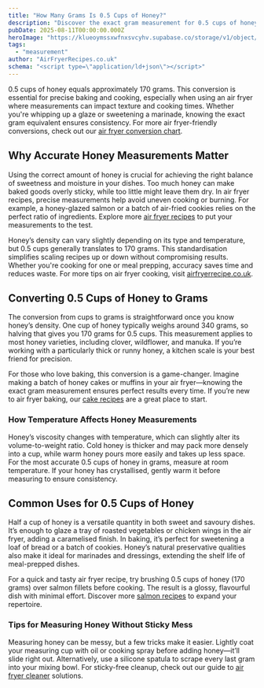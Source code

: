 ```yaml
---
title: "How Many Grams Is 0.5 Cups of Honey?"
description: "Discover the exact gram measurement for 0.5 cups of honey with our easy conversion guide—perfect for air fryer recipes and baking accuracy."
pubDate: 2025-08-11T00:00:00.000Z
heroImage: "https://klueoymssxwfnxsvcyhv.supabase.co/storage/v1/object/public/md/how-many-grams-is-0-5-cups-of-honey-91dd3758.webp"
tags:
  - "measurement"
author: "AirFryerRecipes.co.uk"
schema: "<script type=\"application/ld+json\"></script>"
---
```


<p>0.5 cups of honey equals approximately 170 grams. This conversion is essential for precise baking and cooking, especially when using an air fryer where measurements can impact texture and cooking times. Whether you're whipping up a glaze or sweetening a marinade, knowing the exact gram equivalent ensures consistency. For more air fryer-friendly conversions, check out our <a href=https://www.airfryerrecipe.co.uk/air-fryer-conversion-chart>air fryer conversion chart</a>.</p>

<h2>Why Accurate Honey Measurements Matter</h2>
<p>Using the correct amount of honey is crucial for achieving the right balance of sweetness and moisture in your dishes. Too much honey can make baked goods overly sticky, while too little might leave them dry. In air fryer recipes, precise measurements help avoid uneven cooking or burning. For example, a honey-glazed salmon or a batch of air-fried cookies relies on the perfect ratio of ingredients. Explore more <a href=https://www.airfryerrecipe.co.uk/recipes>air fryer recipes</a> to put your measurements to the test.</p>

<p>Honey’s density can vary slightly depending on its type and temperature, but 0.5 cups generally translates to 170 grams. This standardisation simplifies scaling recipes up or down without compromising results. Whether you're cooking for one or meal prepping, accuracy saves time and reduces waste. For more tips on air fryer cooking, visit <a href=https://www.airfryerrecipe.co.uk>airfryerrecipe.co.uk</a>.</p>

<h2>Converting 0.5 Cups of Honey to Grams</h2>
<p>The conversion from cups to grams is straightforward once you know honey’s density. One cup of honey typically weighs around 340 grams, so halving that gives you 170 grams for 0.5 cups. This measurement applies to most honey varieties, including clover, wildflower, and manuka. If you’re working with a particularly thick or runny honey, a kitchen scale is your best friend for precision.</p>

<p>For those who love baking, this conversion is a game-changer. Imagine making a batch of honey cakes or muffins in your air fryer—knowing the exact gram measurement ensures perfect results every time. If you’re new to air fryer baking, our <a href=https://www.airfryerrecipe.co.uk/recipe-category/cakes>cake recipes</a> are a great place to start.</p>

<h3>How Temperature Affects Honey Measurements</h3>
<p>Honey’s viscosity changes with temperature, which can slightly alter its volume-to-weight ratio. Cold honey is thicker and may pack more densely into a cup, while warm honey pours more easily and takes up less space. For the most accurate 0.5 cups of honey in grams, measure at room temperature. If your honey has crystallised, gently warm it before measuring to ensure consistency.</p>

<h2>Common Uses for 0.5 Cups of Honey</h2>
<p>Half a cup of honey is a versatile quantity in both sweet and savoury dishes. It’s enough to glaze a tray of roasted vegetables or chicken wings in the air fryer, adding a caramelised finish. In baking, it’s perfect for sweetening a loaf of bread or a batch of cookies. Honey’s natural preservative qualities also make it ideal for marinades and dressings, extending the shelf life of meal-prepped dishes.</p>

<p>For a quick and tasty air fryer recipe, try brushing 0.5 cups of honey (170 grams) over salmon fillets before cooking. The result is a glossy, flavourful dish with minimal effort. Discover more <a href=https://www.airfryerrecipe.co.uk/recipe-category/salmon>salmon recipes</a> to expand your repertoire.</p>

<h3>Tips for Measuring Honey Without Sticky Mess</h3>
<p>Measuring honey can be messy, but a few tricks make it easier. Lightly coat your measuring cup with oil or cooking spray before adding honey—it’ll slide right out. Alternatively, use a silicone spatula to scrape every last gram into your mixing bowl. For sticky-free cleanup, check out our guide to <a href=https://www.airfryerrecipe.co.uk/air-fryer-cleaner>air fryer cleaner</a> solutions.</p>